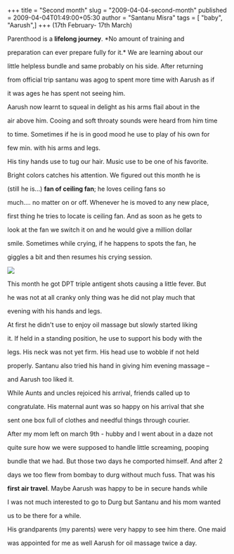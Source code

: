 +++
title = "Second month"
slug = "2009-04-04-second-month"
published = 2009-04-04T01:49:00+05:30
author = "Santanu Misra"
tags = [ "baby", "Aarush",]
+++
(17th February- 17th March)  

Parenthood is a **lifelong journey**. *No amount of training and
preparation can ever prepare fully for it.* We are learning about our
little helpless bundle and same probably on his side. After returning
from official trip santanu was agog to spent more time with Aarush as if
it was ages he has spent not seeing him.

Aarush now learnt to squeal in delight as his arms flail about in the
air above him. Cooing and soft throaty sounds were heard from him time
to time. Sometimes if he is in good mood he use to play of his own for
few min. with his arms and legs.

His tiny hands use to tug our hair. Music use to be one of his favorite.
Bright colors catches his attention. We figured out this month he is
(still he is...) **fan of ceiling fan**; he loves ceiling fans so
much.... no matter on or off. Whenever he is moved to any new place,
first thing he tries to locate is ceiling fan. And as soon as he gets to
look at the fan we switch it on and he would give a million dollar
smile. Sometimes while crying, if he happens to spots the fan, he
giggles a bit and then resumes his crying session.

[![](../images/thumbnails/2009-04-04-second-month-aarush-2ndmonth.jpg)](../images/2009-04-04-second-month-aarush-2ndmonth.jpg)

This month he got DPT triple antigent shots causing a little fever. But
he was not at all cranky only thing was he did not play much that
evening with his hands and legs.

  

At first he didn't use to enjoy oil massage but slowly started liking
it. If held in a standing position, he use to support his body with the
legs. His neck was not yet firm. His head use to wobble if not held
properly. Santanu also tried his hand in giving him evening massage –
and Aarush too liked it.

While Aunts and uncles rejoiced his arrival, friends called up to
congratulate. His maternal aunt was so happy on his arrival that she
sent one box full of clothes and needful things through courier.

After my mom left on march 9th - hubby and I went about in a daze not
quite sure how we were supposed to handle little screaming, pooping
bundle that we had. But those two days he comported himself. And after 2
days we too flew from bombay to durg without much fuss. That was his
**first air travel**. Maybe Aarush was happy to be in secure hands while
I was not much interested to go to Durg but Santanu and his mom wanted
us to be there for a while.

His grandparents (my parents) were very happy to see him there. One maid
was appointed for me as well Aarush for oil massage twice a day.
